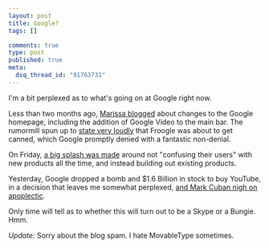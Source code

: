 ```yaml
--- 
layout: post
title: Google?
tags: []

comments: true
type: post
published: true
meta: 
  dsq_thread_id: "91763731"
---
```

I'm a bit perplexed as to what's going on at Google right now.

  Less than two months ago, <a href="http://googleblog.blogspot.com/2006/08/some-homepage-revisions.html">Marissa blogged</a> about changes to the Google homepage, including the addition of Google Video to the main bar. The rumormill spun up to <a href="http://www.marketingpilgrim.com/2006/09/froogle-is-dead-long-live-froogle.html">state very loudly</a> that Froogle was about to get canned, which Google promptly denied with a fantastic non-denial.

  On Friday, <a href="http://www.latimes.com/business/la-fi-google6oct06,0,945092.story?track=mostviewed-homepage">a big splash was made</a> around not "confusing their users" with new products all the time, and instead building out existing products.

  Yesterday, Google dropped a bomb and $1.6 Billion in stock to buy YouTube, in a decision that leaves me somewhat perplexed, <a href="http://www.blogmaverick.com/2006/10/09/i-still-think-google-is-crazy/">and Mark Cuban nigh on apoplectic</a>.

  Only time will tell as to whether this will turn out to be a Skype or a Bungie. Hmm.

  <em>Update:</em> Sorry about the blog spam. I hate MovableType sometimes.
